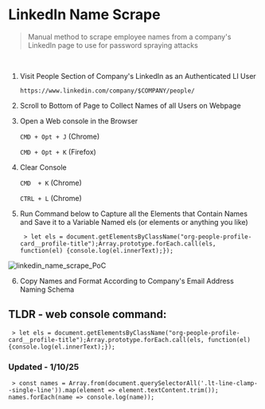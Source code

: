 LinkedIn Name Scrape
====================
> Manual method to scrape employee names from a company's LinkedIn page to use for password spraying attacks
<br>

1) Visit People Section of Company's LinkedIn as an Authenticated LI User

    `https://www.linkedin.com/company/$COMPANY/people/`


2) Scroll to Bottom of Page to Collect Names of all Users on Webpage


3) Open a Web console in the Browser
    
    `CMD + Opt + J`     (Chrome)
    
    `CMD + Opt + K`     (Firefox)


4) Clear Console
    
    `CMD  + K`          (Chrome)
    
    `CTRL + L`          (Chrome)

5) Run Command below to Capture all the Elements that Contain Names and Save it to a Variable Named els (or elements or anything you like) 
    
    ` > let els = document.getElementsByClassName("org-people-profile-card__profile-title");Array.prototype.forEach.call(els, function(el) {console.log(el.innerText);});`

![linkedin_name_scrape_PoC](https://user-images.githubusercontent.com/52467325/166062515-594a9dfc-2a12-4e24-96ce-c024512058af.png)

6) Copy Names and Format According to Company's Email Address Naming Schema



## TLDR - web console command:

` > let els = document.getElementsByClassName("org-people-profile-card__profile-title");Array.prototype.forEach.call(els, function(el) {console.log(el.innerText);});`

### Updated - 1/10/25

` > const names = Array.from(document.querySelectorAll('.lt-line-clamp--single-line')).map(element => element.textContent.trim());
names.forEach(name => console.log(name));`
